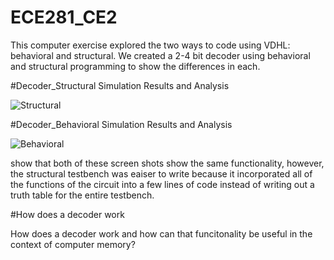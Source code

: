 ECE281_CE2
==========

This computer exercise explored the two ways to code using VDHL: behavioral and structural. We created a 2-4 bit decoder using behavioral and structural programming to show the differences in each.

#Decoder_Structural Simulation Results and Analysis

![Structural](https://raw2.github.com/jrecheverry/ECE281_CE1/master/testbench_waveform.PNG)


#Decoder_Behavioral Simulation Results and Analysis

![Behavioral](https://raw2.github.com/jrecheverry/ECE281_CE1/master/testbench_waveform.PNG)

show that both of these screen shots show the same functionality, however, the structural testbench was eaiser to write because it incorporated all of the functions of the circuit into a few lines of code instead of writing out a truth table for the entire testbench.

#How does a decoder work

How does a decoder work and how can that funcitonality be useful in the context of computer memory?
